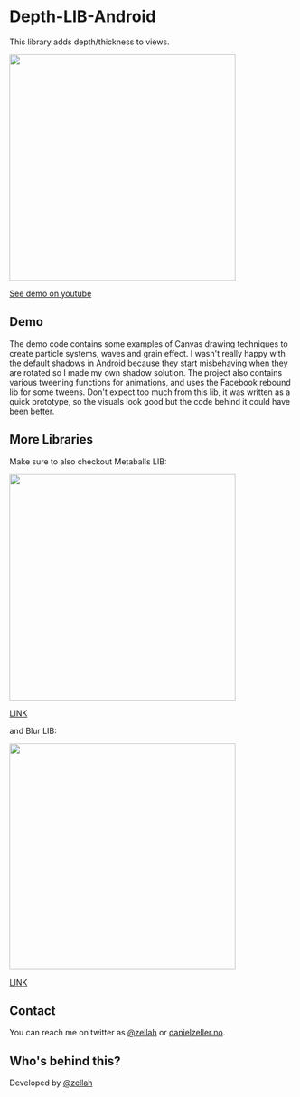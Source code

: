 # Depth-LIB-Android

This library adds depth/thickness to views. 

[<img src="https://cdn.dribbble.com/users/655449/screenshots/2179342/menu_dribble.gif" width="400"/>](https://youtu.be/d2H1z6bmD9w)

[See demo on youtube](https://youtu.be/d2H1z6bmD9w)

## Demo 
The demo code contains some examples of Canvas drawing techniques to create particle systems, waves and grain effect. I wasn't really happy with the default shadows in Android because they start misbehaving when they are rotated so I made my own shadow solution. The project also contains various tweening functions for animations, and uses the Facebook rebound lib for some tweens. Don't expect too much from this lib, it was written as a quick prototype, so the visuals look good but the code behind it could have been better.


## More Libraries
Make sure to also checkout Metaballs LIB:

[<img src="https://github.com/danielzeller/MetaBalls-LIB-Android/blob/master/Artwork/TwoClips.gif?raw=true" width="400"/>](https://github.com/danielzeller/MetaBalls-LIB-Android)

[LINK](https://github.com/danielzeller/MetaBalls-LIB-Android)

and Blur LIB:

[<img src="https://github.com/danielzeller/Blur-LIB-Android/blob/master/Artwork/Transition.gif?raw=true" width="400"/>](https://github.com/danielzeller/Blur-LIB-Android)

[LINK](https://github.com/danielzeller/Blur-LIB-Android)


## Contact

You can reach me on twitter as [@zellah](https://twitter.com/zellah) or [danielzeller.no](http://danielzeller.no/).


## Who's behind this?

Developed by [@zellah](https://twitter.com/zellah)
